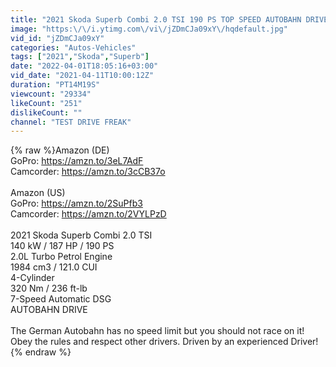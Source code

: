 ```yaml
---
title: "2021 Skoda Superb Combi 2.0 TSI 190 PS TOP SPEED AUTOBAHN DRIVE POV"
image: "https:\/\/i.ytimg.com\/vi\/jZDmCJa09xY\/hqdefault.jpg"
vid_id: "jZDmCJa09xY"
categories: "Autos-Vehicles"
tags: ["2021","Skoda","Superb"]
date: "2022-04-01T18:05:16+03:00"
vid_date: "2021-04-11T10:00:12Z"
duration: "PT14M19S"
viewcount: "29334"
likeCount: "251"
dislikeCount: ""
channel: "TEST DRIVE FREAK"
---
```

{% raw %}Amazon (DE)<br />GoPro: <a rel="nofollow" target="blank" href="https://amzn.to/3eL7AdF">https://amzn.to/3eL7AdF</a><br />Camcorder: <a rel="nofollow" target="blank" href="https://amzn.to/3cCB37o">https://amzn.to/3cCB37o</a><br /><br />Amazon (US)<br />GoPro: <a rel="nofollow" target="blank" href="https://amzn.to/2SuPfb3">https://amzn.to/2SuPfb3</a><br />Camcorder: <a rel="nofollow" target="blank" href="https://amzn.to/2VYLPzD">https://amzn.to/2VYLPzD</a><br /><br />2021 Skoda Superb Combi 2.0 TSI<br />140 kW / 187 HP / 190 PS <br />2.0L Turbo Petrol Engine       <br />1984 cm3 / 121.0 CUI<br />4-Cylinder                            <br />320 Nm / 236 ft-lb     <br />7-Speed Automatic DSG<br />AUTOBAHN DRIVE <br /><br />The German Autobahn has no speed limit but you should not race on it! Obey the rules and respect other drivers. Driven by an experienced Driver!{% endraw %}
